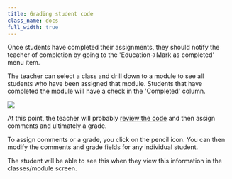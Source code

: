 ```yaml
---
title: Grading student code
class_name: docs
full_width: true
---
```


Once students have completed their assignments, they should notify the teacher of completion by going to the 'Education->Mark as completed' menu item. 

The teacher can select a class and drill down to a module to see all students who have been assigned that module. Students that have completed the module will have a check in the 'Completed' column. 

![](docs/education/class-grade.png)

At this point, the teacher will probably [review the code](/docs/education/teachers/classes/view-student-code) and then assign comments and ultimately a grade.

To assign comments or a grade, you click on the pencil icon. You can then modify the comments and grade fields for any individual student.

The student will be able to see this when they view this information in the classes/module screen.
